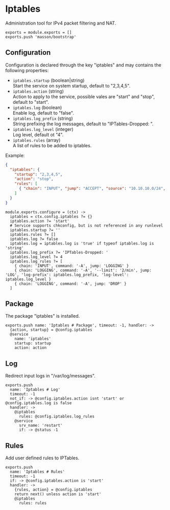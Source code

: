 
# Iptables

Administration tool for IPv4 packet filtering and NAT.

    exports = module.exports = []
    exports.push 'masson/bootstrap'

## Configuration

Configuration is declared through the key "iptables" and may contains the following properties:   

*   `iptables.startup` (boolean|string)   
    Start the service on system startup, default to "2,3,4,5".   
*   `iptables.action` (string)   
    Action to apply to the service, possible vales are "start" and "stop",
    default to "start".   
*   `iptables.log` (boolean)   
    Enable log, default to "false".   
*   `iptables.log_prefix` (string)   
    String prefixing the log messages, default to "IPTables-Dropped: ".   
*   `iptables.log_level` (integer)   
    Log level, default ot "4".   
*   `iptables.rules` (array)   
    A list of rules to be added to iptables.   

Example:

```json
{
  "iptables": {
    "startup": "2,3,4,5",
    "action": "stop",
    "rules": [
      { "chain": "INPUT", "jump": "ACCEPT", "source": "10.10.10.0/24", "comment": "Local" }
    ]
  }
}
```

    module.exports.configure = (ctx) ->
      iptables = ctx.config.iptables ?= {}
      iptables.action ?= 'start'
      # Service supports chkconfig, but is not referenced in any runlevel
      iptables.startup ?= ''
      iptables.rules ?= []
      iptables.log ?= false
      iptables.log = iptables.log is 'true' if typeof iptables.log is 'string'
      iptables.log_prefix ?= 'IPTables-Dropped: '
      iptables.log_level ?= 4
      iptables.log_rules ?= [
        { chain: 'INPUT', command: '-A', jump: 'LOGGING' }
        { chain: 'LOGGING', command: '-A', '--limit': '2/min', jump: 'LOG', 'log-prefix': iptables.log_prefix, 'log-level': iptables.log_level }
        { chain: 'LOGGING', command: '-A', jump: 'DROP' }
      ]

## Package

The package "iptables" is installed.

    exports.push name: 'Iptables # Package', timeout: -1, handler: ->
      {action, startup} = @config.iptables
      @service
        name: 'iptables'
        startup: startup
        action: action

## Log

Redirect input logs in "/var/log/messages".

    exports.push
      name: 'Iptables # Log'
      timeout: -1
      not_if: -> @config.iptables.action isnt 'start' or @config.iptables.log is false
      handler: ->
        @iptables
          rules: @config.iptables.log_rules
        @service
          srv_name: 'restart'
          if: -> @status -1

## Rules

Add user defined rules to IPTables.

    exports.push
      name: 'Iptables # Rules'
      timeout: -1
      if: -> @config.iptables.action is 'start'
      handler: ->
        {rules, action} = @config.iptables
        return next() unless action is 'start'
        @iptables
          rules: rules
